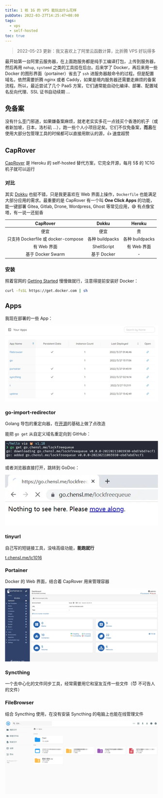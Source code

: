 ```yaml
---
title: 1 核 1G 的 VPS 能玩出什么花样
pubDate: 2022-03-27T14:25:47+08:00
tags:
  - vps
  - self-hosted
toc: true
---
```


> 2022-05-23 更新：我又喜欢上了阿里云函数计算，比折腾 VPS 好玩得多

最开始第一台阿里云服务器，在上面跑服务都是纯手工编译打包，上传到服务器，然后再用 `nohup`, `systemd` 之类的工具挂在后台。后来学了 Docker，再后来用一些 Docker 的图形界面（portainer）省去了 `ssh` 进服务器敲命令的过程。但是配置域名，依然需要折腾 nginx 或者 Caddy，如果是境内服务器还需要走麻烦的备案流程。所以，最近尝试了几个 PaaS 方案，它们通常能自动化编译、部署、配置域名反向代理、SSL 证书自动续期 ...

<!-- more -->

## 免备案

没有什么歪门邪道，如果嫌备案麻烦，就老老实实多花一点钱买个香港的机子（或者新加坡，日本，洛杉矶 ...），跑一些个人小项目足矣。它们不仅免备案，**而且**在使用大部分包管理工具的时候都可以直接用默认的源，👍 速度超赞

## CapRover

[CapRover](https://caprover.com/) 是 Heroku 的 self-hosted 替代方案，它完全开源，每月 5$ 的 1C1G 机子就可以运行

### 对比

其实 [Dokku](https://dokku.com/) 也挺不错，只是我更喜欢在 Web 界面上操作，`Dockerfile` 也能满足大部分应用的需求。最重要的是 CapRover 有一个叫 **One Click Apps** 的功能，能一键部署 Gitea, Gitlab, Drone, Wordpress, Ghost 等常见应用，😅 有点像宝塔，有一说一还挺香

|              CapRover               |      Dokku      |     Heroku      |
| :---------------------------------: | :-------------: | :-------------: |
|                便宜                 |      便宜       |       贵        |
| 只支持 Dockerfile 或 docker-compose | 各种 buildpacks | 各种 buildpacks |
|             有 Web 界面             |   ShellScript   |   有 Web 界面   |
|          基于 Docker Swarm          |   基于 Docker   |        -        |

### 安装

照着官网的 [Getting Started](https://caprover.com/docs/get-started.html) 慢慢做就行，注意得提前安装好 Docker：

```bash
curl -fsSL https://get.docker.com | sh
```

## Apps

我现在部署的一些 App：

![](./202206021150172.webp)

### go-import-redirector

Golang 导包的重定向器，在[开源](https://github.com/rsc/go-import-redirector)的基础上做了点改造

能把 `go get` 从自定义域名重定向到 GitHub：

![](./202206021151668.webp)

或者浏览器直接打开，跳转到 GoDoc：

![](./202206021150163.webp)

### tinyurl

自己写的短链接工具，没啥高级功能，**能跑就行**

[t.chensl.me/lc1016](https://t.chensl.me/lc1016)

### Portainer

Docker 的 Web 界面，结合着 CapRover 用来管理容器

![](./202206021151669.webp)

### Syncthing

一个去中心化的文件同步工具，经常需要用它和室友互传一些文件（😈 不可告人的文件）

### FileBrowser

结合 Syncthing 使用，在没有安装 Syncthing 的电脑上也能在线管理文件

![](./202206021151666.webp)
